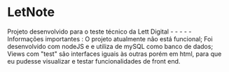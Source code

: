 # LetNote
Projeto desenvolvido para o teste técnico da Lett Digital - - - - -
Informações importantes : O projeto atualmente não está funcional; Foi desenvolvido com nodeJS e e utiliza de mySQL como banco de dados; Views com "test" são interfaces iguais às outras porém em html, para que eu pudesse visualizar e testar funcionalidades de front end.
